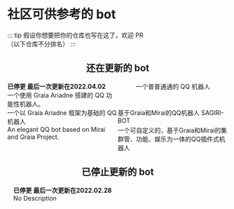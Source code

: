 # 社区可供参考的 bot

::: tip
假设你想要把你的仓库也写在这了，欢迎 PR  
（以下仓库不分排名）
:::

<h2 align="center">还在更新的 bot</h2>
<div class="bot-repo">
  <GitRepo user="djkcyl" repo="ABot-Graia" archived><b>已停更 最后一次更新在2022.04.02</b><br/>一个使用 Graia Ariadne 搭建的 QQ 功能性机器人。</GitRepo>
  <GitRepo user="I-love-study" repo="A_Simple_QQ_Bot">一个普普通通的 QQ 机器人</GitRepo>
  <GitRepo user="Redlnn" repo="redbot">一个以 Graia Ariadne 框架为基础的 QQ 机器人</GitRepo>
  <GitRepo user="SAGIRI-kawaii" repo="sagiri-bot">基于Graia和Mirai的QQ机器人 SAGIRI-BOT</GitRepo>
  <GitRepo user="BlueGlassBlock" repo="Xenon">An elegant QQ bot based on Mirai and Graia Project.</GitRepo>
  <GitRepo user="MadokaProject" repo="Madoka">一个可自定义的，基于Graia和Mirai的集群管、功能、娱乐为一体的QQ插件式机器人</GitRepo>
</div>

<h2 align="center">已停止更新的 bot</h2>
<div class="bot-repo">
  <GitRepo user="zzzzz167" repo="Yuki" archived><b>已停更 最后一次更新在2022.02.28</b><br/>No Description</GitRepo>
</div>

<style scope>
.bot-repo {
  display: grid;
  grid-template-columns: 50% 50%;
  justify-items: center;
}
@media (max-width: 800px) {
  .bot-repo {
    grid-template-columns: 100%;
  }
}
</style>
